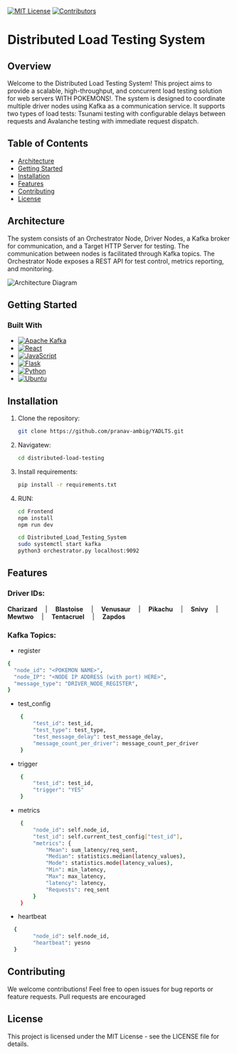 [![MIT License][license-shield]][license-url]
[![Contributors][contributors-shield]][contributors-url]
# Distributed Load Testing System

## Overview

Welcome to the Distributed Load Testing System! This project aims to provide a scalable, high-throughput, and concurrent load testing solution for web servers WITH POKEMONS!. The system is designed to coordinate multiple driver nodes using Kafka as a communication service. It supports two types of load tests: Tsunami testing with configurable delays between requests and Avalanche testing with immediate request dispatch.

## Table of Contents

- [Architecture](#architecture)
- [Getting Started](#getting-started)
- [Installation](#Installation)
- [Features](#features)
- [Contributing](#contributing)
- [License](#license)

## Architecture

The system consists of an Orchestrator Node, Driver Nodes, a Kafka broker for communication, and a Target HTTP Server for testing. The communication between nodes is facilitated through Kafka topics. The Orchestrator Node exposes a REST API for test control, metrics reporting, and monitoring.

![Architecture Diagram](https://github.com/Cloud-Computing-Big-Data/RR-Team-11-Distributed-Load-Testing-System/blob/main/Architecture.png)

## Getting Started

### Built With

* [![Apache Kafka][Apache Kafka.js]][kafka-url]
* [![React][React.js]][React-url]
* [![JavaScript][Js.js]][Js-url]
* [![Flask][Flask.js]][Flask-url]
* [![Python][Python.js]][Python-url]
* [![Ubuntu][Ubuntu.js]][Ubuntu-url]


## Installation

1. Clone the repository:

   ```bash
   git clone https://github.com/pranav-ambig/YADLTS.git

2. Navigatew:

   ```bash
   cd distributed-load-testing


3. Install requirements:

   ```bash
   pip install -r requirements.txt

4. RUN:

   ```bash
   cd Frontend
   npm install
   npm run dev
   ```
   ```bash
   cd Distributed_Load_Testing_System
   sudo systemctl start kafka
   python3 orchestrator.py localhost:9092
   
## Features
### Driver IDs:
**Charizard** &emsp;|  &emsp;**Blastoise**  &emsp;|  &emsp;**Venusaur**  &emsp;|  &emsp;**Pikachu**  &emsp;|  &emsp;**Snivy**  &emsp;|  &emsp;**Mewtwo**  &emsp;|  &emsp;**Tentacruel**  &emsp;|  &emsp;**Zapdos**


### Kafka Topics:
* register
```bash
{
  "node_id": "<POKEMON NAME>",
  "node_IP": "<NODE IP ADDRESS (with port) HERE>",
  "message_type": "DRIVER_NODE_REGISTER",
}
```
* test_config
```bash
    {
        "test_id": test_id,
        "test_type": test_type,
        "test_message_delay": test_message_delay,
        "message_count_per_driver": message_count_per_driver
    }
```
* trigger
```bash
    {
        "test_id": test_id,
        "trigger": "YES"
    }
```
* metrics
```bash
    {
        "node_id": self.node_id,
        "test_id": self.current_test_config["test_id"],
        "metrics": {
            "Mean": sum_latency/req_sent,
            "Median": statistics.median(latency_values),
            "Mode": statistics.mode(latency_values),
            "Min": min_latency,
            "Max": max_latency,
            "latency": latency,
            "Requests": req_sent
        }
    }
```
* heartbeat
```bash
  {
        "node_id": self.node_id,
        "heartbeat": yesno
  }
```

## Contributing
We welcome contributions! Feel free to open issues for bug reports or feature requests. Pull requests are encouraged

## License
This project is licensed under the MIT License - see the LICENSE file for details.


<!-- MARKDOWN LINKS & IMAGES -->

[contributors-shield]: https://img.shields.io/github/contributors/pranav-ambig/YADLTS.svg?style=for-the-badge
[contributors-url]: https://github.com/pranav-ambig/YADLTS/graphs/contributors
[license-shield]: https://img.shields.io/github/license/othneildrew/Best-README-Template.svg?style=for-the-badge
[license-url]: https://github.com/pranav-ambig/YADLTS/blob/main/MIT-LICENSE.txt

[Apache Kafka.js]: https://img.shields.io/badge/Apache%20Kafka-000?style=for-the-badge&logo=apachekafka
[kafka-url]: https://kafka.apache.org/
[React.js]: https://img.shields.io/badge/React-20232A?style=for-the-badge&logo=react&logoColor=61DAFB
[React-url]: https://reactjs.org/
[Js.js]: https://img.shields.io/badge/JavaScript-F7DF1E?style=for-the-badge&logo=javascript&logoColor=black
[Js-url]: https://www.javascript.com/
[Flask.js]: https://img.shields.io/badge/Flask-000000?style=for-the-badge&logo=flask&logoColor=white
[Flask-url]: https://flask.palletsprojects.com/en/3.0.x/
[Python.js]: https://img.shields.io/badge/Python-3776AB?style=for-the-badge&logo=python&logoColor=white
[Python-url]: https://www.python.org
[Ubuntu.js]: https://img.shields.io/badge/Ubuntu-E95420?style=for-the-badge&logo=ubuntu&logoColor=white
[Ubuntu-url]: https://ubuntu.com/


